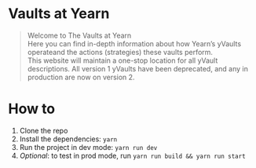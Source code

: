 # Vaults at Yearn
> Welcome to The Vaults at Yearn  
> Here you can find in-depth information about how Yearn’s yVaults operateand the actions (strategies) these vaults perform.  
> This website will maintain a one-stop location for all yVault descriptions. All version 1 yVaults have been deprecated, and any in production are now on version 2.

# How to
1. Clone the repo
2. Install the dependencies: `yarn`
3. Run the project in dev mode: `yarn run dev`
4. *Optional*: to test in prod mode, run `yarn run build && yarn run start`
